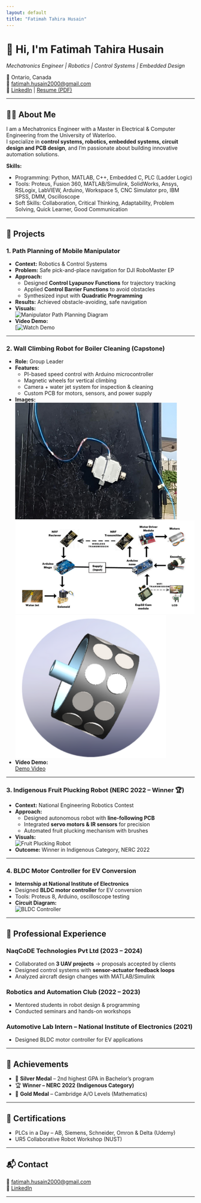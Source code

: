 ```yaml
---
layout: default
title: "Fatimah Tahira Husain"
---
```


# 👋 Hi, I'm Fatimah Tahira Husain
*Mechatronics Engineer | Robotics | Control Systems | Embedded Design*  

📍 Ontario, Canada  
📧 [fatimah.husain2000@gmail.com](mailto:fatimah.husain2000@gmail.com)  
🔗 [LinkedIn](https://www.linkedin.com/in/fatimah-t-husain) | [Resume (PDF)](resume.pdf)  

---

## 🧑‍💻 About Me
I am a Mechatronics Engineer with a Master in Electrical & Computer Engineering from the University of Waterloo.  
I specialize in **control systems, robotics, embedded systems, circuit design and PCB design**, and I’m passionate about building innovative automation solutions.  

**Skills:**  
- Programming: Python, MATLAB, C++, Embedded C, PLC (Ladder Logic)  
- Tools: Proteus, Fusion 360, MATLAB/Simulink, SolidWorks, Ansys, RSLogix, LabVIEW, Arduino, Workspace 5, CNC Simulator pro, IBM SPSS, DMM, Oscilloscope  
- Soft Skills: Collaboration, Critical Thinking, Adaptability, Problem Solving, Quick Learner, Good Communication  

---

## 🚀 Projects

### 1. Path Planning of Mobile Manipulator
- **Context:** Robotics & Control Systems 
- **Problem:** Safe pick-and-place navigation for DJI RoboMaster EP  
- **Approach:**  
  - Designed **Control Lyapunov Functions** for trajectory tracking  
  - Applied **Control Barrier Functions** to avoid obstacles  
  - Synthesized input with **Quadratic Programming**  
- **Results:** Achieved obstacle-avoiding, safe navigation  
- **Visuals:**  
  ![Manipulator Path Planning Diagram](assets/path_planning.png)  
- **Video Demo:**  
  [![Watch Demo](https://drive.google.com/file/d/1zH9iHW5_fzW9a1wRpQ6OHuyn47_TC0Dp/view?usp=sharing)

---

### 2. Wall Climbing Robot for Boiler Cleaning (Capstone)
- **Role:** Group Leader  
- **Features:**  
  - PI-based speed control with Arduino microcontroller 
  - Magnetic wheels for vertical climbing  
  - Camera + water jet system for inspection & cleaning  
  - Custom PCB for motors, sensors, and power supply  
- **Images:**  
  ![Wall Climbing Robot](assets/wcr.png)  
  ![Functional Diagram](assets/circuit_layout.png)
  ![Magnetic Wheels](assets/magnetic_wheel.png) 
- **Video Demo:**  
  [Demo Video](https://drive.google.com/YOUR_DEMO_LINK)

---

### 3. Indigenous Fruit Plucking Robot (NERC 2022 – Winner 🏆)
- **Context:** National Engineering Robotics Contest  
- **Approach:**  
  - Designed autonomous robot with **line-following PCB**  
  - Integrated **servo motors & IR sensors** for precision  
  - Automated fruit plucking mechanism with brushes  
- **Visuals:**  
  ![Fruit Plucking Robot](assets/fruit_robot.jpg)  
- **Outcome:** Winner in Indigenous Category, NERC 2022  

---

### 4. BLDC Motor Controller for EV Conversion
- **Internship at National Institute of Electronics**  
- Designed **BLDC motor controller** for EV conversion  
- Tools: Proteus 8, Arduino, oscilloscope testing  
- **Circuit Diagram:**  
  ![BLDC Controller](assets/bldc_controller.png)  

---

## 💼 Professional Experience

### NaqCoDE Technologies Pvt Ltd (2023 – 2024)  
- Collaborated on **3 UAV projects** → proposals accepted by clients  
- Designed control systems with **sensor-actuator feedback loops**  
- Analyzed aircraft design changes with MATLAB/Simulink  

### Robotics and Automation Club (2022 – 2023)  
- Mentored students in robot design & programming  
- Conducted seminars and hands-on workshops  

### Automotive Lab Intern – National Institute of Electronics (2021)  
- Designed BLDC motor controller for EV applications  

---

## 🏅 Achievements
- 🥈 **Silver Medal** – 2nd highest GPA in Bachelor’s program  
- 🏆 **Winner – NERC 2022 (Indigenous Category)**  
- 🥇 **Gold Medal** – Cambridge A/O Levels (Mathematics)  

---

## 📜 Certifications
- PLCs in a Day – AB, Siemens, Schneider, Omron & Delta (Udemy)  
- UR5 Collaborative Robot Workshop (NUST)  

---

## 📬 Contact
📧 [fatimah.husain2000@gmail.com](mailto:fatimah.husain2000@gmail.com)  
🔗 [LinkedIn](https://www.linkedin.com/in/fatimah-t-husain)  

---
